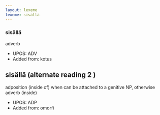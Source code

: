 ```yaml
---
layout: lexeme
lexeme: sisällä
---
```


###  sisällä

adverb
* UPOS:  ADV
* Added from:  kotus


## sisällä (alternate reading 2 )

adposition (inside of) when can be attached to a genitive NP, otherwise adverb (inside)
* UPOS:  ADP
* Added from:  omorfi

